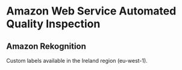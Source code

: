 # Amazon Web Service Automated Quality Inspection

## Amazon Rekognition

Custom labels available in the Ireland region (eu-west-1).

